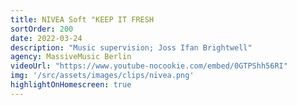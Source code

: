 ```yaml
---
title: NIVEA Soft "KEEP IT FRESH
sortOrder: 200
date: 2022-03-24
description: "Music supervision; Joss Ifan Brightwell"
agency: MassiveMusic Berlin
videoUrl: "https://www.youtube-nocookie.com/embed/0GTPShh56RI"
img: '/src/assets/images/clips/nivea.png'
highlightOnHomescreen: true
---
```

